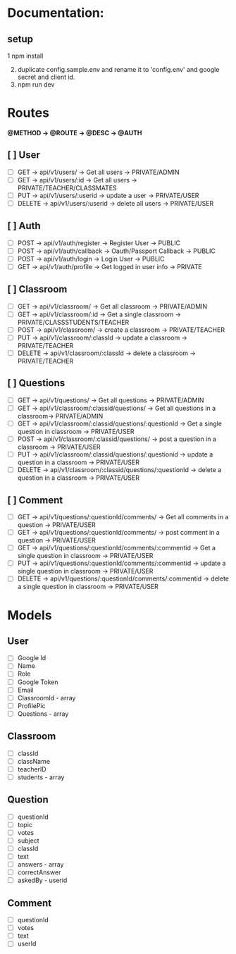 # Documentation:

## setup

1 npm install

2. duplicate config.sample.env and rename it to 'config.env' and google secret and client id.
3. npm run dev

# Routes

#### @METHOD -> @ROUTE -> @DESC -> @AUTH

## [ ] User

- [ ] GET -> api/v1/users/ -> Get all users -> PRIVATE/ADMIN
- [ ] GET -> api/v1/users/:id -> Get all users -> PRIVATE/TEACHER/CLASSMATES
- [ ] PUT -> api/v1/users/:userid -> update a user -> PRIVATE/USER
- [ ] DELETE -> api/v1/users/:userid -> delete all users -> PRIVATE/USER

## [ ] Auth

- [ ] POST -> api/v1/auth/register -> Register User -> PUBLIC
- [ ] POST -> api/v1/auth/callback -> Oauth/Passport Callback -> PUBLIC
- [ ] POST -> api/v1/auth/login -> Login User -> PUBLIC
- [ ] GET -> api/v1/auth/profile -> Get logged in user info -> PRIVATE

## [ ] Classroom

- [ ] GET -> api/v1/classroom/ -> Get all classroom -> PRIVATE/ADMIN
- [ ] GET -> api/v1/classroom/:id -> Get a single classroom -> PRIVATE/CLASSSTUDENTS/TEACHER
- [ ] POST -> api/v1/classroom/ -> create a classroom -> PRIVATE/TEACHER
- [ ] PUT -> api/v1/classroom/:classId -> update a classroom -> PRIVATE/TEACHER
- [ ] DELETE -> api/v1/classroom/:classId -> delete a classroom -> PRIVATE/TEACHER

## [ ] Questions

- [ ] GET -> api/v1/questions/ -> Get all questions -> PRIVATE/ADMIN
- [ ] GET -> api/v1/classroom/:classid/questions/ -> Get all questions in a classroom-> PRIVATE/ADMIN
- [ ] GET -> api/v1/classroom/:classid/questions/:questionId -> Get a single question in classroom -> PRIVATE/USER
- [ ] POST -> api/v1/classroom/:classid/questions/ -> post a question in a classroom -> PRIVATE/USER
- [ ] PUT -> api/v1/classroom/:classid/questions/:questionid -> update a question in a classroom -> PRIVATE/USER
- [ ] DELETE -> api/v1/classroom/:classid/questions/:questionId -> delete a question in a classroom -> PRIVATE/USER

## [ ] Comment

- [ ] GET -> api/v1/questions/:questionId/comments/ -> Get all comments in a question -> PRIVATE/USER
- [ ] GET -> api/v1/questions/:questionId/comments/ -> post comment in a question -> PRIVATE/USER
- [ ] GET -> api/v1/questions/:questionId/comments/:commentid -> Get a single question in classroom -> PRIVATE/USER
- [ ] PUT -> api/v1/questions/:questionId/comments/:commentid -> update a single question in classroom -> PRIVATE/USER
- [ ] DELETE -> api/v1/questions/:questionId/comments/:commentid -> delete a single question in classroom -> PRIVATE/USER

# Models

## User

- [ ] Google Id
- [ ] Name
- [ ] Role
- [ ] Google Token
- [ ] Email
- [ ] ClassroomId - array
- [ ] ProfilePic
- [ ] Questions - array

## Classroom

- [ ] classId
- [ ] className
- [ ] teacherID
- [ ] students - array

## Question

- [ ] questionId
- [ ] topic
- [ ] votes
- [ ] subject
- [ ] classId
- [ ] text
- [ ] answers - array
- [ ] correctAnswer
- [ ] askedBy - userid

## Comment

- [ ] questionId
- [ ] votes
- [ ] text
- [ ] userId
